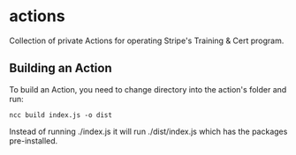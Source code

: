 # actions

Collection of private Actions for operating Stripe's Training &amp; Cert program.

## Building an Action

To build an Action, you need to change directory into the action's folder and run:

```shell
ncc build index.js -o dist
```

Instead of running ./index.js it will run ./dist/index.js which has the packages pre-installed.
